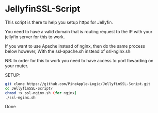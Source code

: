 # JellyfinSSL-Script
This script is there to help you setup https for Jellyfin.

You need to have a valid domain that is routing request to the IP with your jellyfin server for this to work.

If you want to use Apache instead of nginx, then do the same process below however,
With the ssl-apache.sh instead of ssl-nginx.sh

NB: In order for this to work you need to have access to port fowarding on your router.

SETUP:
````bash
git clone https://github.com/PineApple-Logic/JellyfinSSL-Script.git
cd JellyfinSSL-Script/
chmod +x ssl-nginx.sh (for nginx)
./ssl-nginx.sh
````

Done
